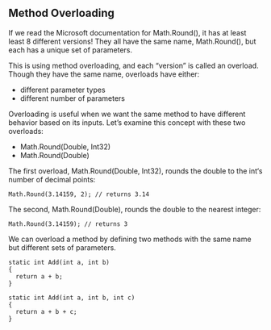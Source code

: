 ## Method Overloading

If we read the Microsoft documentation for Math.Round(), it has at least least 8 different versions! They all have the same name, Math.Round(), but each has a unique set of parameters.

This is using method overloading, and each “version” is called an overload. Though they have the same name, overloads have either:

- different parameter types
- different number of parameters

Overloading is useful when we want the same method to have different behavior based on its inputs. Let’s examine this concept with these two overloads:

- Math.Round(Double, Int32)
- Math.Round(Double)

The first overload, Math.Round(Double, Int32), rounds the double to the int‘s number of decimal points:

```
Math.Round(3.14159, 2); // returns 3.14

```

The second, Math.Round(Double), rounds the double to the nearest integer:

```
Math.Round(3.14159); // returns 3

```

We can overload a method by defining two methods with the same name but different sets of parameters.

```
static int Add(int a, int b)
{
  return a + b;
}

static int Add(int a, int b, int c)
{
  return a + b + c;
}

```
